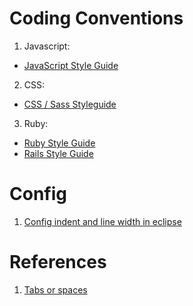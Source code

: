 # Coding Conventions

1. Javascript:  
* [JavaScript Style Guide](https://github.com/airbnb/javascript)

2. CSS:  
* [CSS / Sass Styleguide](https://github.com/airbnb/css)

3. Ruby:  
* [Ruby Style Guide](https://github.com/bbatsov/ruby-style-guide)
* [Rails Style Guide](https://github.com/bbatsov/rails-style-guide)

# Config

1. [Config indent and line width in eclipse](https://github.com/minhbkpro/coding-conventions/blob/master/Config%20indent%20and%20line%20width%20in%20eclipse.md)

# References

1. [Tabs or spaces](https://ukupat.github.io/tabs-or-spaces/)
